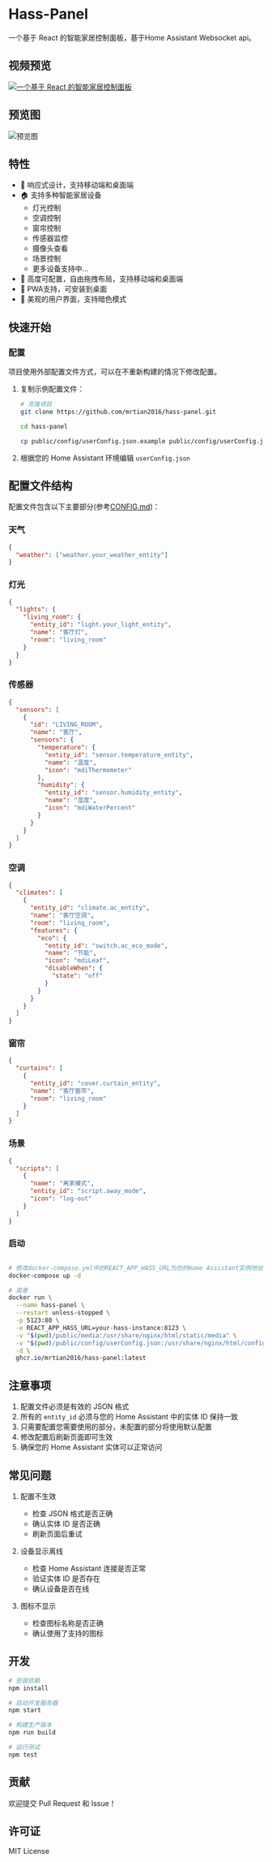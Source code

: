 # Hass-Panel

一个基于 React 的智能家居控制面板，基于Home Assistant Websocket api。

## 视频预览
[![一个基于 React 的智能家居控制面板](https://img.youtube.com/vi/H6tz_ZBFPSM/0.jpg)](https://youtu.be/H6tz_ZBFPSM)


## 预览图
![预览图](./screenshots/iShot_2025-01-22_15.40.25.png)

## 特性

- 📱 响应式设计，支持移动端和桌面端
- 🏠 支持多种智能家居设备
  - 灯光控制
  - 空调控制
  - 窗帘控制
  - 传感器监控
  - 摄像头查看
  - 场景控制
  - 更多设备支持中...
- 🔧 高度可配置，自由拖拽布局，支持移动端和桌面端
- 🚀 PWA支持，可安装到桌面
- 🎨 美观的用户界面，支持暗色模式

## 快速开始

### 配置

项目使用外部配置文件方式，可以在不重新构建的情况下修改配置。

1. 复制示例配置文件：
   ```bash
   # 克隆项目
   git clone https://github.com/mrtian2016/hass-panel.git

   cd hass-panel
   
   cp public/config/userConfig.json.example public/config/userConfig.json
   ```

2. 根据您的 Home Assistant 环境编辑 `userConfig.json`


## 配置文件结构

配置文件包含以下主要部分(参考[CONFIG.md](./CONFIG.md))：

### 天气
```json
{
  "weather": ["weather.your_weather_entity"]
}
```

### 灯光
```json
{
  "lights": {
    "living_room": {
      "entity_id": "light.your_light_entity",
      "name": "客厅灯",
      "room": "living_room"
    }
  }
}
```

### 传感器
```json
{
  "sensors": [
    {
      "id": "LIVING_ROOM",
      "name": "客厅",
      "sensors": {
        "temperature": {
          "entity_id": "sensor.temperature_entity",
          "name": "温度",
          "icon": "mdiThermometer"
        },
        "humidity": {
          "entity_id": "sensor.humidity_entity",
          "name": "湿度",
          "icon": "mdiWaterPercent"
        }
      }
    }
  ]
}
```

### 空调
```json
{
  "climates": [
    {
      "entity_id": "climate.ac_entity",
      "name": "客厅空调",
      "room": "living_room",
      "features": {
        "eco": {
          "entity_id": "switch.ac_eco_mode",
          "name": "节能",
          "icon": "mdiLeaf",
          "disableWhen": {
            "state": "off"
          }
        }
      }
    }
  ]
}
```

### 窗帘
```json
{
  "curtains": [
    {
      "entity_id": "cover.curtain_entity",
      "name": "客厅窗帘",
      "room": "living_room"
    }
  ]
}
```

### 场景
```json
{
  "scripts": [
    {
      "name": "离家模式",
      "entity_id": "script.away_mode",
      "icon": "log-out"
    }
  ]
}
```


### 启动

```bash

# 修改docker-compose.yml中的REACT_APP_HASS_URL为你的Home Assistant实例地址, 然后启动
docker-compose up -d

# 或者
docker run \
  --name hass-panel \
  --restart unless-stopped \
  -p 5123:80 \
  -e REACT_APP_HASS_URL=your-hass-instance:8123 \
  -v "$(pwd)/public/media:/usr/share/nginx/html/static/media" \
  -v "$(pwd)/public/config/userConfig.json:/usr/share/nginx/html/config/userConfig.json" \
  -d \
  ghcr.io/mrtian2016/hass-panel:latest
```


## 注意事项

1. 配置文件必须是有效的 JSON 格式
2. 所有的 `entity_id` 必须与您的 Home Assistant 中的实体 ID 保持一致
3. 只需要配置您需要使用的部分，未配置的部分将使用默认配置
4. 修改配置后刷新页面即可生效
5. 确保您的 Home Assistant 实体可以正常访问

## 常见问题

1. 配置不生效
   - 检查 JSON 格式是否正确
   - 确认实体 ID 是否正确
   - 刷新页面后重试

2. 设备显示离线
   - 检查 Home Assistant 连接是否正常
   - 验证实体 ID 是否存在
   - 确认设备是否在线

3. 图标不显示
   - 检查图标名称是否正确
   - 确认使用了支持的图标

## 开发

```bash
# 安装依赖
npm install

# 启动开发服务器
npm start

# 构建生产版本
npm run build

# 运行测试
npm test
```

## 贡献

欢迎提交 Pull Request 和 Issue！

## 许可证

MIT License
